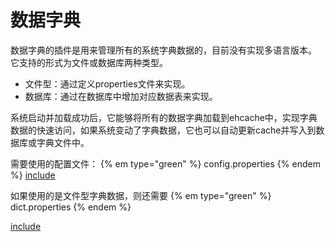 # 数据字典

数据字典的插件是用来管理所有的系统字典数据的，目前没有实现多语言版本。
它支持的形式为文件或数据库两种类型。

* 文件型：通过定义properties文件来实现。
* 数据库：通过在数据库中增加对应数据表来实现。

系统启动并加载成功后，它能够将所有的数据字典加载到ehcache中，实现字典数据的快速访问，如果系统变动了字典数据，它也可以自动更新cache并写入到数据库或字典文件中。

需要使用的配置文件： {% em type="green" %} config.properties {% endem %}
[include](../assets/config.properties)


如果使用的是文件型字典数据，则还需要 {% em type="green" %} dict.properties {% endem %}

[include](../assets/dict.properties)

